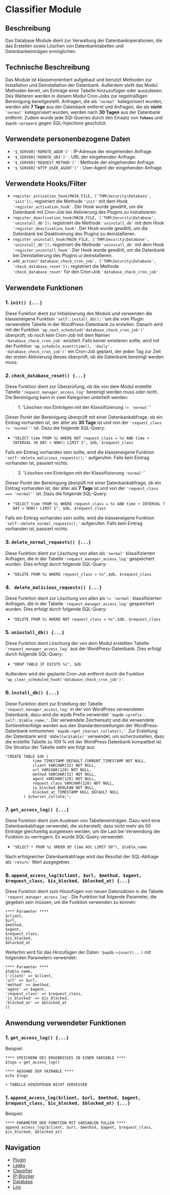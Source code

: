 # Classifier Module

## Beschreibung

Das Database Module dient zur Verwaltung der Datenbankoperationen, die das Erstellen sowie Löschen von Datenbanktabellen und Datenbankeinträgen ermöglichen.
## Technische Beschreibung

Das Module ist klassenorientiert aufgebaut und benutzt Methoden zur Installation und Deinstallation der Datenbank. Außerdem stellt das Modul Methoden bereit, um Einträge einer Tabelle hinzuzufügen oder auszulesen. Des Weiteren werden in diesem Modul Cron-Jobs zur regelmäßigen Bereinigung bereitgestellt. Anfragen, die als `'normal'` kategorisiert wurden, werden alle **7 Tage** aus der Datenbank entfernt und Anfragen, die als **nicht** `'normal'` kategorisiert wurden, werden nach **30 Tagen** aus der Datenbank entfernt. Zudem wurde jede SQl-Queries durch den Einsatz von **`Tokens`** und `$wpdb->prepare` gegen SQL-Injections geschützt.

## Verwendete personenbezogene Daten

- `'$_SERVER['REMOTE_ADDR']'` : IP-Adresse der eingehenden Anfrage.
- `'$_SERVER['REMOTE_URI']'` : URL der eingehenden Anfrage.
- `'$_SERVER['REQUEST_METHOD']'` : Methode der eingehenden Anfrage.
- `'$_SERVER['HTTP_USER_AGENT']'` : User-Agent der eingehenden Anfrage.

## Verwendete Hooks/Filter

- `register_activation_hook(MAIN_FILE, ['THM\Security\Database', 'init']);` registriert die Methode `'init'` mit dem Hook `'register_activation_hook'`. Der Hook wurde gewählt, um die Datenbank mit Cron-Job bei Aktivierung des Plugins zu inizialisieren.
- `register_deactivation_hook(MAIN_FILE, ['THM\Security\Database', 'uninstall_db']);` registriert die Methode `'uninstall_db'` mit dem Hook `'register_deactivation_hook'`. Der Hook wurde gewählt, um die Datenbank bei Deaktivierung des Plugins zu deinstallieren.
- `register_uninstall_hook(MAIN_FILE, ['THM\Security\Database', 'uninstall_db']);` registriert die Methode `'uninstall_db'` mit dem Hook `'register_uninstall_hook'`. Der Hook wurde gewählt, um die Datenbank bei Deinstallierung des Plugins ui deinstallieren.
- `add_action('database_check_cron_job', ['THM\Security\Database', 'check_database_reset']);` registriert die Methode `'check_database_reset'` für den Cron-Job  `'database_check_cron_job'`.

## Verwendete Funktionen

### 1. `init() {...}`

Diese Funktion dient zur Initialisierung des Moduls und verwenden die klasseneigene Funktion `'self::install_db();'`´um die vom Plugin verwendete Tabelle in der WordPress-Datenbank zu erstellen. Danach wird mit der Funktion `'wp_next_scheduled('database_check_cron_job')'` überprüft, ob noch kein Cron-Job mit dem Namen `'database_check_cron_job'` existiert. Falls keiner existieren sollte, wird mit der Funktion `'wp_schedule_event(time(), 'daily', 'database_check_cron_job')'` ein Cron-Job geplant, der jeden Tag zur Zeit der ersten Aktivierung dieses überprüft, ob die Datenbank bereinigt werden muss.

### 2. `check_database_reset() {...}`

Diese Funktion dient zur Überprüfung, ob die von dem Modul erstellte Tabelle `'request_manager_access_log'` bereinigt werden muss oder nicht. Die Bereinigung kann in zwei Kategorien unterteilt werden:

>  **1. 'Löschen von Einträgen mit der Klassifizierung `!= 'normal'`'**

Dieser Punkt der Bereinigung überprüft mit einer Datenbankabfrage, ob ein Eintrag vorhanden ist, der älter als **30 Tage** ist und von der `'request_class != 'normal''` ist. Dazu die folgende SQL-Query:

- `"SELECT time FROM %i WHERE NOT request_class = %s AND time + INTERVAL 30 DAY < NOW() LIMIT 1", $db, $request_class`

Falls ein Eintrag vorhanden sein sollte, wird die klasseneigene Funktion `'self::delete_malicious_requests();'` aufgerufen. Falls kein Eintrag vorhanden ist, passiert nichts.

>  **2. 'Löschen von Einträgen mit der Klassifizierung `'normal'`'**

Dieser Punkt der Bereinigung überpüft mit einer Datenbankabfrage, ob ein Eintrag vorhanden ist, der älter als **7 Tage** ist und von der `'request_class === 'normal''` ist. Dazu die folgende SQL-Query:

- `"SELECT time FROM %i WHERE request_class = %s AND time + INTERVAL 7 DAY < NOW() LIMIT 1", $db, $request_class`

Falls ein Eintrag vorhanden sein sollte, wird die klasseneigene Funktion `'self::delete_normal_requests();'` aufgerufen. Falls kein Eintrag vorhanden ist, passiert nichts.

### 3. `delete_normal_requests() {...}`

Diese Funktion dient zur Löschung von allen als `'normal'` klassifizierten Anfragen, die in der Tabelle `'request_manager_access_log'` gespeichert wurden. Dies erfolgt durch folgende SQL-Query:

- `"DELETE FROM %i WHERE request_class = %s",$db, $request_class `

### 4. ` delete_malicious_requests() {...}`

Diese Funktion dient zur Löschung von allen als `!= 'normal'` klassifizierten Anfragen, die in der Tabelle `'request_manager_access_log'` gespeichert wurden. Dies erfolgt durch folgende SQL-Query:

- `"DELETE FROM %i WHERE NOT request_class = %s",$db, $request_class`

### 5. `uninstall_db() {...}`

Diese Funktion dient Löschung der von dem Modul erstellten Tabelle `'request_manager_access_log'` aus der WordPress-Datenbank. Dies erfolgt durch folgende SQL-Query:

- `"DROP TABLE IF EXISTS %i", $db`

Außerdem wird der geplante Cron-Job entfernt durch die Funktion `'wp_clear_scheduled_hook('database_check_cron_job')'`.

### 6. `install_db() {...}`

Diese Funktion dient zur Erstellung der Tabelle `'request_manager_access_log'` in der von WordPress verwendeten Datenbank, dazu wird die wpdb Prefix verwendet `'$wpdb->prefix . self::$table_name;'`. Der verwendete Zeichensatz und die verwendete Sortiereihenfolge werden aus den Standardeinstellungen der WordPress-Datenbank entnommen `'$wpdb->get_charset_collate();'`. Zur Erstellung der Datenbank wird `'dbDelta($table)'` verwendet, um sicherzustellen, dass die erstellte Tabelle zu 100 % mit der WordPress Datenbank kompatibel ist. Die Struktur der Tabelle sieht wie folgt aus:

````
"CREATE TABLE $db (
			time TIMESTAMP DEFAULT CURRENT_TIMESTAMP NOT NULL,
            client VARCHAR(32) NOT NULL,
            url VARCHAR(128) NOT NULL,
            method VARCHAR(32) NOT NULL,
            agent VARCHAR(128) NOT NULL,
            request_class VARCHAR(128) NOT NULL,
            is_blocked BOOLEAN NOT NULL,
            blocked_at TIMESTAMP NULL DEFAULT NULL
		) $charset_collate;";
````

### 7. `get_access_log() {...}`

Diese Funktion dient zum Auslesen von Tabelleneinträgen. Dazu wird eine Datenbankabfrage verwendet, die sicherstellt, dass nicht mehr als 50 Einträge gleichzeitig ausgelesen werden, um die Last bei Verwendung der Funktion zu verringern. Es wurde SQL-Query verwendet:

- `"SELECT * FROM %i ORDER BY time ASC LIMIT 50"), $table_name`

Nach erfolgreicher Datenbankabfrage wird das Resultat der SQL-Abfrage als `'return'` Wert ausgegeben.

### 8. `append_access_log($client, $url, $method, $agent, $request_class, $is_blocked, $blocked_at) {...}`

Diese Funktion dient zum Hinzufügen von neuen Datensätzen in die Tabelle `'request_manager_access_log'`. Die Funktion hat folgende Parameter, die gegeben sein müssen, um die Funktion verwenden zu können:

````
**** Parameter ****
$client,
$url,
$method,
$agent,
$request_class,
$is_blocked,
$blocked_at
````

Weiterhin wird für das Hinzufügen der Daten `'$wpdb->insert(...)` mit folgenden Parametern verwendet:

````
**** Parameter ****
$table_name,
['client' => $client,
'url' => $url,
'method' => $method,
'agent' => $agent,
'request_class' => $request_class,
'is_blocked' => $is_blocked,
'blocked_at' => $blocked_at
])
````

## Anwendung verwendeter Funktionen

### 1. `get_access_log() {...}`

Beispiel:
````
**** SPEICHERN DES ERGEBNISSES IN EINER VARIABLE ****
$logs = get_access_log()

**** AUSGABE DER VAIRABLE ****
echo $logs

> TABELLE HINZUFÜGEN NICHT VERGESSEN

````

### 1. `append_access_log($client, $url, $method, $agent, $request_class, $is_blocked, $blocked_at) {...}`

Beispiel:
````
**** PARAMETER DER FUNKTION MIT VARIABLEN FÜLLEN ****
append_access_log($client, $url, $method, $agent, $request_class, $is_blocked, $blocked_at)
````

## Navigation
- [Plugin](../README.md)
- [Leaks](../docs/leaks.md)
- [Classifier](../docs/classifier.md)
- [IP-Blocker](../docs/ip-blocker.md)
- [Database](../docs/database)
- [Log](../docs/log.md)
